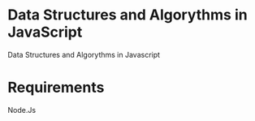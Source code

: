 # Data Structures and Algorythms in JavaScript
Data Structures and Algorythms in Javascript

# Requirements 
Node.Js


